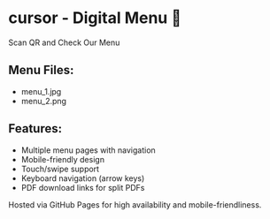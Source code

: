 # cursor - Digital Menu 📲

Scan  QR and Check Our Menu

## Menu Files:
- menu_1.jpg
- menu_2.png

## Features:
- Multiple menu pages with navigation
- Mobile-friendly design
- Touch/swipe support
- Keyboard navigation (arrow keys)
- PDF download links for split PDFs

Hosted via GitHub Pages for high availability and mobile-friendliness.
